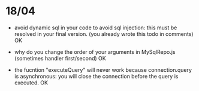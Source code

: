 18/04
======
- avoid dynamic sql in your code to avoid sql injection: this must be resolved in
your final version. (you already wrote this todo in comments)
OK

- why do you change the order of your arguments in MySqlRepo.js (sometimes handler first/second)
OK

- the fucntion "executeQuery" will never work because connection.query is asynchronous:
you will close the connection before the query is executed.
OK